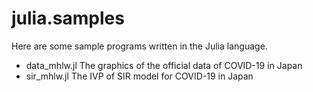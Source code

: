 # julia.samples
Here are some sample programs written in the Julia language.
- data_mhlw.jl
  The graphics of the official data of COVID-19 in Japan
- sir_mhlw.jl
  The IVP of SIR model for COVID-19 in Japan
